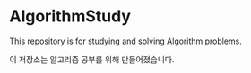 # AlgorithmStudy
This repository is for studying and solving Algorithm problems.

이 저장소는 알고리즘 공부를 위해 만들어졌습니다.
